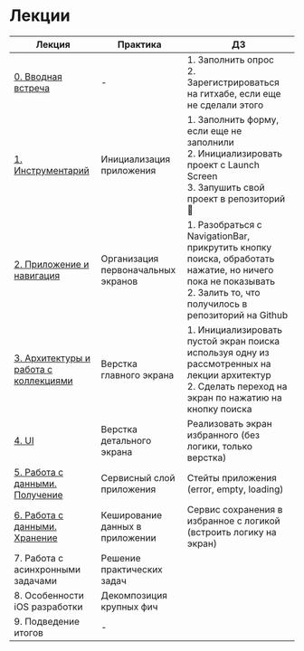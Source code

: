# Лекции

| Лекция | Практика | ДЗ |
|--|--|--|
| [0. Вводная встреча](lecture0) | - | 1. Заполнить опрос<br>2. Зарегистрироваться на гитхабе, если еще не сделали этого
| [1. Инструментарий](lecture1) | Инициализация приложения | 1. Заполнить форму, если еще не заполнили<br>2. Инициализировать проект с Launch Screen<br>3. Запушить свой проект в репозиторий 🙂
| [2. Приложение и навигация](lecture2) | Организация первоначальных экранов | 1. Разобраться с NavigationBar, прикрутить кнопку поиска, обработать нажатие, но ничего пока не показывать<br>2. Залить то, что получилось в репозиторий на Github |
| [3. Архитектуры и работа с коллекциями](lecture3) | Верстка главного экрана | 1. Инициализировать пустой экран поиска используя одну из рассмотренных на лекции архитектур<br>2. Сделать переход на экран по нажатию на кнопку поиска |
| [4. UI](lecture4) | Верстка детального экрана | Реализовать экран избранного (без логики, только верстка) |
| [5. Работа с данными. Получение](lecture5) | Сервисный слой приложения | Стейты приложения (error, empty, loading) |
| [6. Работа с данными. Хранение](lecture6) | Кеширование данных в приложении | Сервис сохранения в избранное с логикой (встроить логику на экран) |
| 7. Работа с асинхронными задачами | Решение практических задач | |
| 8. Особенности iOS разработки | Декомпозиция крупных фич | |
| 9. Подведение итогов | - | |
